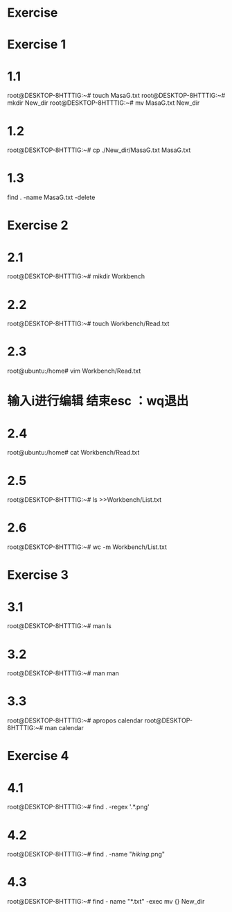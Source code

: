 # Exercise
# Exercise 1
# 1.1 
root@DESKTOP-8HTTTIG:~# touch   MasaG.txt
root@DESKTOP-8HTTTIG:~# mkdir New_dir
root@DESKTOP-8HTTTIG:~# mv MasaG.txt New_dir
# 1.2
root@DESKTOP-8HTTTIG:~# cp  ./New_dir/MasaG.txt MasaG.txt
# 1.3
 find . -name MasaG.txt -delete
# Exercise 2
# 2.1
root@DESKTOP-8HTTTIG:~# mikdir Workbench
# 2.2
root@DESKTOP-8HTTTIG:~# touch Workbench/Read.txt
# 2.3
root@ubuntu:/home# vim Workbench/Read.txt
# 输入i进行编辑 结束esc ：wq退出
# 2.4
root@ubuntu:/home# cat Workbench/Read.txt
# 2.5
root@DESKTOP-8HTTTIG:~# ls >>Workbench/List.txt
# 2.6
root@DESKTOP-8HTTTIG:~# wc -m Workbench/List.txt
# Exercise 3
# 3.1
root@DESKTOP-8HTTTIG:~# man ls
# 3.2
root@DESKTOP-8HTTTIG:~# man man
# 3.3
root@DESKTOP-8HTTTIG:~# apropos calendar
root@DESKTOP-8HTTTIG:~# man calendar
# Exercise 4
# 4.1
root@DESKTOP-8HTTTIG:~# find . -regex '.*\.png'
# 4.2
root@DESKTOP-8HTTTIG:~# find . -name "*hiking*.png"
# 4.3
root@DESKTOP-8HTTTIG:~# find - name "*.txt" -exec mv {} New_dir
